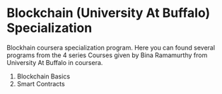 <h1> Blockchain (University At Buffalo) Specialization </h1>
<p>Blockhain coursera specialization program. Here you can found several programs from the 4 series Courses given by Bina Ramamurthy from University At Buffalo in coursera.</p>
<ol>
  <li>Blockchain Basics</li>
  <li>Smart Contracts</li>
</ol>

